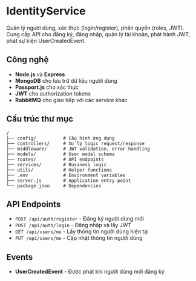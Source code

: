 # IdentityService

Quản lý người dùng, xác thực (login/register), phân quyền (roles, JWT). Cung cấp API cho đăng ký, đăng nhập, quản lý tài khoản, phát hành JWT, phát sự kiện UserCreatedEvent.

## Công nghệ
- **Node.js** và **Express**
- **MongoDB** cho lưu trữ dữ liệu người dùng
- **Passport.js** cho xác thực
- **JWT** cho authorization tokens
- **RabbitMQ** cho giao tiếp với các service khác

## Cấu trúc thư mục
```
/
├── config/          # Cấu hình ứng dụng
├── controllers/     # Xử lý logic request/response
├── middleware/      # JWT validation, error handling
├── models/          # User model schema
├── routes/          # API endpoints
├── services/        # Business logic
├── utils/           # Helper functions
├── .env             # Environment variables
├── server.js        # Application entry point
└── package.json     # Dependencies
```

## API Endpoints
- `POST /api/auth/register` - Đăng ký người dùng mới
- `POST /api/auth/login` - Đăng nhập và lấy JWT
- `GET /api/users/me` - Lấy thông tin người dùng hiện tại
- `PUT /api/users/me` - Cập nhật thông tin người dùng

## Events
- **UserCreatedEvent** - Được phát khi người dùng mới đăng ký 